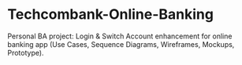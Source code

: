 # Techcombank-Online-Banking
Personal BA project: Login &amp; Switch Account enhancement for online banking app (Use Cases, Sequence Diagrams, Wireframes, Mockups, Prototype).
